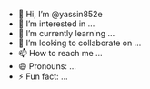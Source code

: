 - 👋 Hi, I’m @yassin852e
- 👀 I’m interested in ...
- 🌱 I’m currently learning ...
- 💞️ I’m looking to collaborate on ...
- 📫 How to reach me ...
- 😄 Pronouns: ...
- ⚡ Fun fact: ...

<!---
yassin852e/yassin852e is a ✨ special ✨ repository because its `README.md` (this file) appears on your GitHub profile.
You can click the Preview link to take a look at your changes.
--->
